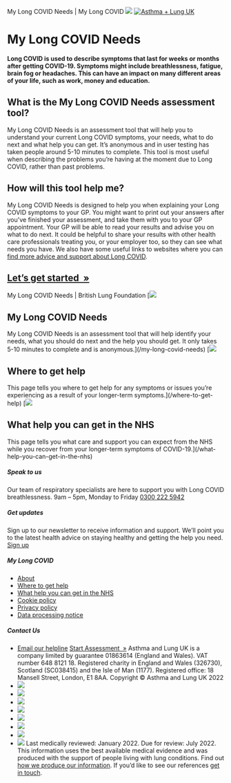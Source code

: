 
My Long COVID Needs | My Long COVID
![](https://www.facebook.com/tr?id=1918958468428357&ev=PageView&noscript=1)
[![Asthma + Lung UK](/themes/custom/lchat/assets/img/logo-aluk.png)](/ "Return to Homepage")
# My Long COVID Needs
**Long COVID is used to describe symptoms that last for weeks or months after getting COVID-19. Symptoms might include breathlessness, fatigue, brain fog or headaches. This can have an impact on many different areas of your life, such as work, money and education.** 
## **What is the My Long COVID Needs assessment tool?**
My Long COVID Needs is an assessment tool that will help you to understand your current Long COVID symptoms, your needs, what to do next and what help you can get. It’s anonymous and in user testing has taken people around 5-10 minutes to complete.
This tool is most useful when describing the problems you’re having at the moment due to Long COVID, rather than past problems. 
## **How will this tool help me?**
My Long COVID Needs is designed to help you when explaining your Long COVID symptoms to your GP. You might want to print out your answers after you've finished your assessment, and take them with you to your GP appointment. Your GP will be able to read your results and advise you on what to do next. It could be helpful to share your results with other health care professionals treating you, or your employer too, so they can see what needs you have.
We also have some useful links to websites where you can [find more advice and support about Long COVID](https://mylongcovid.org.uk/where-to-get-help).
## [Let’s get started  »](/my-long-covid-needs)
My Long COVID Needs | British Lung Foundation
[![](/sites/default/files/2022-02/My_Long_COVID_Needs_1.png)
## My Long COVID Needs
My Long COVID Needs is an assessment tool that will help identify your needs, what you should do next and the help you should get. It only takes 5-10 minutes to complete and is anonymous.](/my-long-covid-needs)
[![](/sites/default/files/2021-11/Long-COVID-holistic-needs-web-assets-FINAL.png)
## Where to get help
This page tells you where to get help for any symptoms or issues you’re experiencing as a result of your longer-term symptoms.](/where-to-get-help)
[![](/sites/default/files/2022-02/Long_COVID_help_NHS.png)
## What help you can get in the NHS
This page tells you what care and support you can expect from the NHS while you recover from your longer-term symptoms of COVID-19.](/what-help-you-can-get-in-the-nhs)
##### Speak to us
Our team of respiratory specialists are here to support you with Long COVID breathlessness. 9am – 5pm, Monday to Friday
[0300 222 5942](tel:03002225942)
##### Get updates
Sign up to our newsletter to receive information and support. We’ll point you to the latest health advice on staying healthy and getting the help you need.
[Sign up](https://hello.blf.org.uk/page/81038/subscribe/1?ea.tracking.id=HealthAdvice_LongCOVID-email-signup_website&_ga=2.217652310.1555355956.1636365038-1253486267.1635868671)
##### My Long COVID
* [About](/about)
* [Where to get help](/where-to-get-help)
* [What help you can get in the NHS](/what-help-you-can-get-in-the-nhs)
* [Cookie policy](cookie-policy)
* [Privacy policy](https://www.blf.org.uk/our-privacy-policy)
* [Data processing notice](data-processing-notice)
##### Contact Us
* [Email our helpline](https://hello.blf.org.uk/page/20701/data/1)
[Start Assessment  »](/my-long-covid-needs)
Asthma and Lung UK is a company limited by guarantee 01863614 (England and Wales). VAT number 648 8121 18. Registered charity in England and Wales (326730), Scotland (SC038415) and the Isle of Man (1177). Registered office: 18 Mansell Street, London, E1 8AA.
Copyright © Asthma and Lung UK 2022
* ![](/themes/custom/lchat/assets/img/logo-amhp.png)
* ![](/themes/custom/lchat/assets/img/logo-covidaid.png)
* ![](/themes/custom/lchat/assets/img/logo-fifth.png)
* ![](/themes/custom/lchat/assets/img/logo-hope.png)
* ![](/themes/custom/lchat/assets/img/logo-longcovid.png)
* ![](/themes/custom/lchat/assets/img/logo-macmillan.png)
* ![](/themes/custom/lchat/assets/img/logo-national-voices.png)
* ![](/themes/custom/lchat/assets/img/logo-rethink.png)
Last medically reviewed: January 2022. Due for review: July 2022.
This information uses the best available medical evidence and was produced with the support of people living with lung conditions. Find out [how we produce our information](https://blf.org.uk/support-for-you/about-our-health-information). If you’d like to see our references [get in touch](https://blf.org.uk/get-in-touch).

